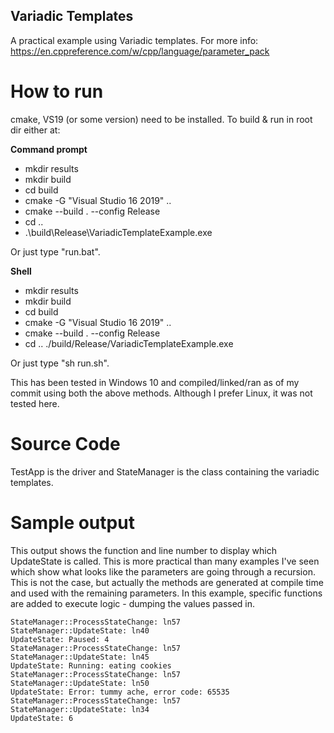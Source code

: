 ## Variadic Templates
A practical example using Variadic templates. For more info:
https://en.cppreference.com/w/cpp/language/parameter_pack

# How to run
cmake, VS19 (or some version) need to be installed.
To build & run in root dir either at:

**Command prompt**
* mkdir results
* mkdir build
* cd build
* cmake -G "Visual Studio 16 2019" ..
* cmake --build . --config Release
* cd ..
* .\build\Release\VariadicTemplateExample.exe

Or just type "run.bat".

**Shell**

* mkdir results
* mkdir build
* cd build
* cmake -G "Visual Studio 16 2019" ..
* cmake --build . --config Release
* cd ..
./build/Release/VariadicTemplateExample.exe

Or just type "sh run.sh".

This has been tested in Windows 10 and compiled/linked/ran as of my commit using both the above methods. Although I prefer Linux, it was not tested here.

# Source Code
TestApp is the driver and StateManager is the class containing the variadic templates.

# Sample output
This output shows the function and line number to display which UpdateState is called. This is more practical than many examples I've seen which show what looks like the parameters are going through a recursion. This is not the case, but actually the methods are generated at compile time and used with the remaining parameters. In this example, specific functions are added to execute logic - dumping the values passed in.

```
StateManager::ProcessStateChange: ln57
StateManager::UpdateState: ln40
UpdateState: Paused: 4
StateManager::ProcessStateChange: ln57
StateManager::UpdateState: ln45
UpdateState: Running: eating cookies
StateManager::ProcessStateChange: ln57
StateManager::UpdateState: ln50
UpdateState: Error: tummy ache, error code: 65535
StateManager::ProcessStateChange: ln57
StateManager::UpdateState: ln34
UpdateState: 6
```
